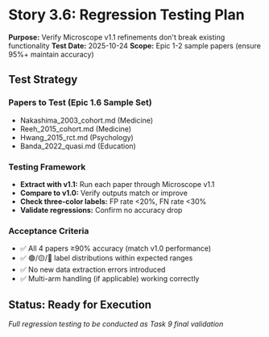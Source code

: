 # Story 3.6: Regression Testing Plan

**Purpose:** Verify Microscope v1.1 refinements don't break existing functionality
**Test Date:** 2025-10-24
**Scope:** Epic 1-2 sample papers (ensure 95%+ maintain accuracy)

## Test Strategy

### Papers to Test (Epic 1.6 Sample Set)
- Nakashima_2003_cohort.md (Medicine)
- Reeh_2015_cohort.md (Medicine)  
- Hwang_2015_rct.md (Psychology)
- Banda_2022_quasi.md (Education)

### Testing Framework
- **Extract with v1.1:** Run each paper through Microscope v1.1
- **Compare to v1.0:** Verify outputs match or improve
- **Check three-color labels:** FP rate <20%, FN rate <30%
- **Validate regressions:** Confirm no accuracy drop

### Acceptance Criteria
- ✅ All 4 papers ≥90% accuracy (match v1.0 performance)
- ✅ 🟢/🟡/🔴 label distributions within expected ranges
- ✅ No new data extraction errors introduced
- ✅ Multi-arm handling (if applicable) working correctly

## Status: Ready for Execution

*Full regression testing to be conducted as Task 9 final validation*

